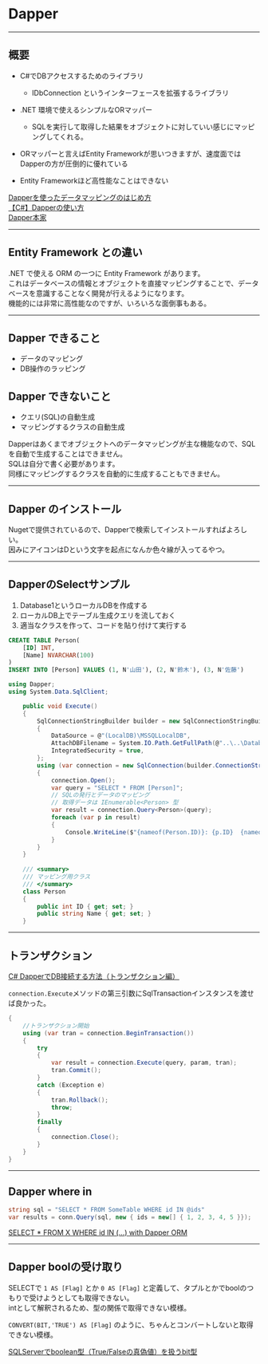# Dapper

---

## 概要

- C#でDBアクセスするためのライブラリ  
  - IDbConnection というインターフェースを拡張するライブラリ  
- .NET 環境で使えるシンプルなORマッパー  
  - SQLを実行して取得した結果をオブジェクトに対していい感じにマッピングしてくれる。  

- ORマッパーと言えばEntity Frameworkが思いつきますが、速度面ではDapperの方が圧倒的に優れている  
- Entity Frameworkほど高性能なことはできない  

[Dapperを使ったデータマッピングのはじめ方](https://webbibouroku.com/Blog/Article/dapper)  
[【C#】Dapperの使い方](https://pg-life.net/csharp/dapper/)  
[Dapper本家](https://dapper-tutorial.net/dapper)  

---

## Entity Framework との違い

.NET で使える ORM の一つに Entity Framework があります。  
これはデータベースの情報とオブジェクトを直接マッピングすることで、データベースを意識することなく開発が行えるようになります。  
機能的には非常に高性能なのですが、いろいろな面倒事もある。  

---

## Dapper できること

- データのマッピング  
- DB操作のラッピング  

## Dapper できないこと

- クエリ(SQL)の自動生成  
- マッピングするクラスの自動生成  

Dapperはあくまでオブジェクトへのデータマッピングが主な機能なので、SQLを自動で生成することはできません。  
SQLは自分で書く必要があります。  
同様にマッピングするクラスを自動的に生成することもできません。  

---

## Dapper のインストール

Nugetで提供されているので、Dapperで検索してインストールすればよろしい。  
因みにアイコンはDという文字を起点になんか色々線が入ってるやつ。  

---

## DapperのSelectサンプル

1. Database1というローカルDBを作成する  
2. ローカルDB上でテーブル生成クエリを流しておく  
3. 適当なクラスを作って、コードを貼り付けて実行する  

``` sql
CREATE TABLE Person(
    [ID] INT,
    [Name] NVARCHAR(100)
)
INSERT INTO [Person] VALUES (1, N'山田'), (2, N'鈴木'), (3, N'佐藤')
```

``` C#
using Dapper;
using System.Data.SqlClient;

    public void Execute()
    {
        SqlConnectionStringBuilder builder = new SqlConnectionStringBuilder
        {
            DataSource = @"(LocalDB)\MSSQLLocalDB",
            AttachDBFilename = System.IO.Path.GetFullPath(@"..\..\Database1.mdf"),
            IntegratedSecurity = true,
        };
        using (var connection = new SqlConnection(builder.ConnectionString))
        {
            connection.Open();
            var query = "SELECT * FROM [Person]";
            // SQLの発行とデータのマッピング
            // 取得データは IEnumerable<Person> 型
            var result = connection.Query<Person>(query);
            foreach (var p in result)
            {
                Console.WriteLine($"{nameof(Person.ID)}: {p.ID}  {nameof(Person.Name)}: {p.Name}");
            }
        }
    }
    
    /// <summary>
    /// マッピング用クラス
    /// </summary>
    class Person
    {
        public int ID { get; set; }
        public string Name { get; set; }
    }
```

---

## トランザクション

[C# DapperでDB接続する方法（トランザクション編）](https://learning-collection.com/c-dapper%E3%81%A7db%E6%8E%A5%E7%B6%9A%E3%81%99%E3%82%8B%E6%96%B9%E6%B3%95%EF%BC%88%E3%83%88%E3%83%A9%E3%83%B3%E3%82%B6%E3%82%AF%E3%82%B7%E3%83%A7%E3%83%B3%E7%B7%A8%EF%BC%89/)  

`connection.Execute`メソッドの第三引数にSqlTransactionインスタンスを渡せば良かった。  

``` C#
{
    //トランザクション開始
    using (var tran = connection.BeginTransaction())
    {
        try
        {
            var result = connection.Execute(query, param, tran);
            tran.Commit();
        }
        catch (Exception e)
        {
            tran.Rollback();
            throw;
        }
        finally
        {
            connection.Close();
        }
    }
}
```

---

## Dapper where in

``` C#
string sql = "SELECT * FROM SomeTable WHERE id IN @ids"
var results = conn.Query(sql, new { ids = new[] { 1, 2, 3, 4, 5 }});
```

[SELECT * FROM X WHERE id IN (...) with Dapper ORM](https://stackoverflow.com/questions/8388093/select-from-x-where-id-in-with-dapper-orm)  

---

## Dapper boolの受け取り

SELECTで `1 AS [Flag]` とか `0 AS [Flag]` と定義して、タプルとかでboolのつもりで受けようとしても取得できない。  
intとして解釈されるため、型の関係で取得できない模様。  

`CONVERT(BIT,'TRUE') AS [Flag]` のように、ちゃんとコンバートしないと取得できない模様。  

[SQLServerでboolean型（True/Falseの真偽値）を扱うbit型](https://johobase.com/sqlserver-boolean-bit/)  
